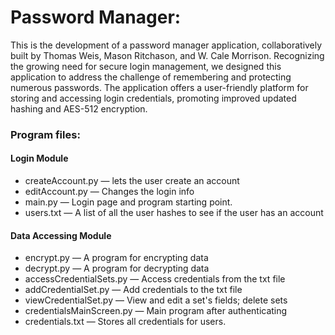 # Password Manager: 
This is the development of a password manager application, collaboratively built by Thomas Weis, Mason Ritchason, and W. Cale Morrison. Recognizing the growing need for secure login management, we designed this application to address the challenge of remembering and protecting numerous passwords. The application offers a user-friendly platform for storing and accessing login credentials, promoting improved updated hashing and AES-512 encryption.

### Program files:
#### Login Module
* createAccount.py — lets the user create an account
* editAccount.py — Changes the login info
* main.py — Login page and program starting point.
* users.txt — A list of all the user hashes to see if the user has an account


#### Data Accessing Module 
* encrypt.py — A program for encrypting data
* decrypt.py — A program for decrypting data
* accessCredentialSets.py — Access credentials from the txt file
* addCredentialSet.py — Add credentials to the txt file
* viewCredentialSet.py — View and edit a set's fields; delete sets
* credentialsMainScreen.py — Main program after authenticating
* credentials.txt — Stores all credentials for users.
